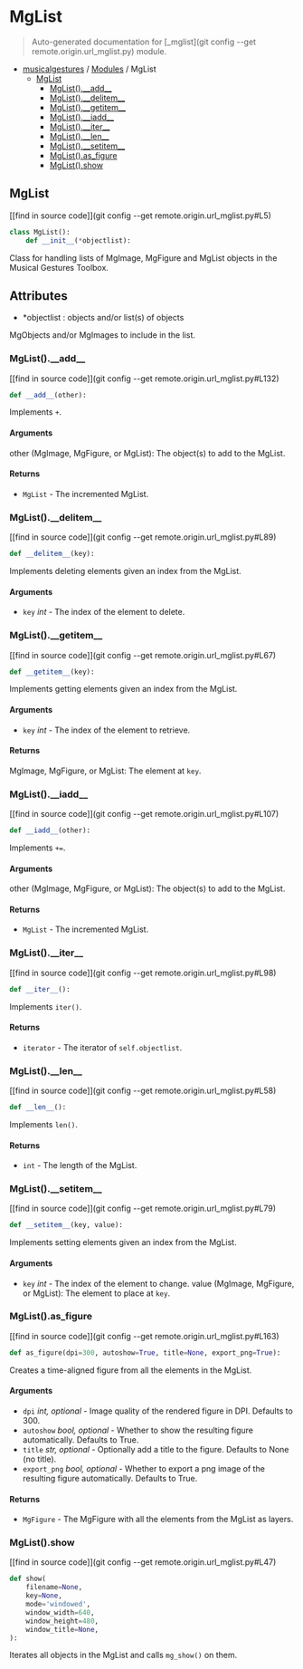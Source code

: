 # MgList

> Auto-generated documentation for [_mglist](git config --get remote.origin.url_mglist.py) module.

- [musicalgestures](README.md#musicalgestures-index) / [Modules](MODULES.md#musicalgestures-modules) / MgList
    - [MgList](#mglist)
        - [MgList().\_\_add\_\_](#mglist__add__)
        - [MgList().\_\_delitem\_\_](#mglist__delitem__)
        - [MgList().\_\_getitem\_\_](#mglist__getitem__)
        - [MgList().\_\_iadd\_\_](#mglist__iadd__)
        - [MgList().\_\_iter\_\_](#mglist__iter__)
        - [MgList().\_\_len\_\_](#mglist__len__)
        - [MgList().\_\_setitem\_\_](#mglist__setitem__)
        - [MgList().as_figure](#mglistas_figure)
        - [MgList().show](#mglistshow)

## MgList

[[find in source code]](git config --get remote.origin.url_mglist.py#L5)

```python
class MgList():
    def __init__(*objectlist):
```

Class for handling lists of MgImage, MgFigure and MgList objects in the Musical Gestures Toolbox.

Attributes
----------
- *objectlist : objects and/or list(s) of objects

MgObjects and/or MgImages to include in the list.

### MgList().\_\_add\_\_

[[find in source code]](git config --get remote.origin.url_mglist.py#L132)

```python
def __add__(other):
```

Implements `+`.

#### Arguments

other (MgImage, MgFigure, or MgList): The object(s) to add to the MgList.

#### Returns

- `MgList` - The incremented MgList.

### MgList().\_\_delitem\_\_

[[find in source code]](git config --get remote.origin.url_mglist.py#L89)

```python
def __delitem__(key):
```

Implements deleting elements given an index from the MgList.

#### Arguments

- `key` *int* - The index of the element to delete.

### MgList().\_\_getitem\_\_

[[find in source code]](git config --get remote.origin.url_mglist.py#L67)

```python
def __getitem__(key):
```

Implements getting elements given an index from the MgList.

#### Arguments

- `key` *int* - The index of the element to retrieve.

#### Returns

MgImage, MgFigure, or MgList: The element at `key`.

### MgList().\_\_iadd\_\_

[[find in source code]](git config --get remote.origin.url_mglist.py#L107)

```python
def __iadd__(other):
```

Implements `+=`.

#### Arguments

other (MgImage, MgFigure, or MgList): The object(s) to add to the MgList.

#### Returns

- `MgList` - The incremented MgList.

### MgList().\_\_iter\_\_

[[find in source code]](git config --get remote.origin.url_mglist.py#L98)

```python
def __iter__():
```

Implements `iter()`.

#### Returns

- `iterator` - The iterator of `self.objectlist`.

### MgList().\_\_len\_\_

[[find in source code]](git config --get remote.origin.url_mglist.py#L58)

```python
def __len__():
```

Implements `len()`.

#### Returns

- `int` - The length of the MgList.

### MgList().\_\_setitem\_\_

[[find in source code]](git config --get remote.origin.url_mglist.py#L79)

```python
def __setitem__(key, value):
```

Implements setting elements given an index from the MgList.

#### Arguments

- `key` *int* - The index of the element to change.
value (MgImage, MgFigure, or MgList): The element to place at `key`.

### MgList().as_figure

[[find in source code]](git config --get remote.origin.url_mglist.py#L163)

```python
def as_figure(dpi=300, autoshow=True, title=None, export_png=True):
```

Creates a time-aligned figure from all the elements in the MgList.

#### Arguments

- `dpi` *int, optional* - Image quality of the rendered figure in DPI. Defaults to 300.
- `autoshow` *bool, optional* - Whether to show the resulting figure automatically. Defaults to True.
- `title` *str, optional* - Optionally add a title to the figure. Defaults to None (no title).
- `export_png` *bool, optional* - Whether to export a png image of the resulting figure automatically. Defaults to True.

#### Returns

- `MgFigure` - The MgFigure with all the elements from the MgList as layers.

### MgList().show

[[find in source code]](git config --get remote.origin.url_mglist.py#L47)

```python
def show(
    filename=None,
    key=None,
    mode='windowed',
    window_width=640,
    window_height=480,
    window_title=None,
):
```

Iterates all objects in the MgList and calls `mg_show()` on them.
